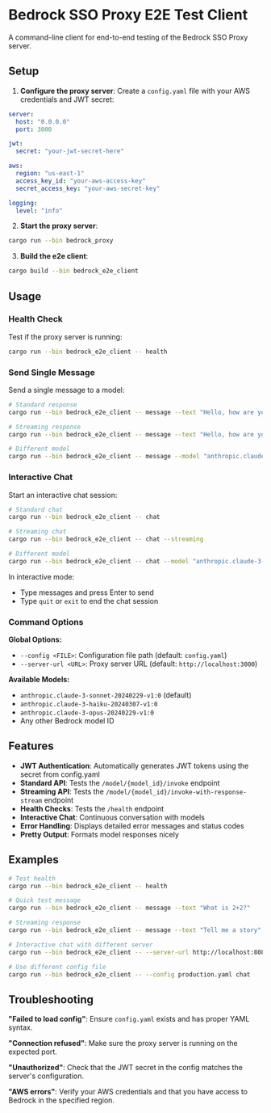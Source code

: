 # Bedrock SSO Proxy E2E Test Client

A command-line client for end-to-end testing of the Bedrock SSO Proxy server.

## Setup

1. **Configure the proxy server**: Create a `config.yaml` file with your AWS credentials and JWT secret:

```yaml
server:
  host: "0.0.0.0"
  port: 3000

jwt:
  secret: "your-jwt-secret-here"

aws:
  region: "us-east-1"
  access_key_id: "your-aws-access-key"
  secret_access_key: "your-aws-secret-key"

logging:
  level: "info"
```

2. **Start the proxy server**:
```bash
cargo run --bin bedrock_proxy
```

3. **Build the e2e client**:
```bash
cargo build --bin bedrock_e2e_client
```

## Usage

### Health Check
Test if the proxy server is running:
```bash
cargo run --bin bedrock_e2e_client -- health
```

### Send Single Message
Send a single message to a model:
```bash
# Standard response
cargo run --bin bedrock_e2e_client -- message --text "Hello, how are you?"

# Streaming response
cargo run --bin bedrock_e2e_client -- message --text "Hello, how are you?" --streaming

# Different model
cargo run --bin bedrock_e2e_client -- message --model "anthropic.claude-3-haiku-20240307-v1:0" --text "Hello!"
```

### Interactive Chat
Start an interactive chat session:
```bash
# Standard chat
cargo run --bin bedrock_e2e_client -- chat

# Streaming chat
cargo run --bin bedrock_e2e_client -- chat --streaming

# Different model
cargo run --bin bedrock_e2e_client -- chat --model "anthropic.claude-3-haiku-20240307-v1:0"
```

In interactive mode:
- Type messages and press Enter to send
- Type `quit` or `exit` to end the chat session

### Command Options

**Global Options:**
- `--config <FILE>`: Configuration file path (default: `config.yaml`)
- `--server-url <URL>`: Proxy server URL (default: `http://localhost:3000`)

**Available Models:**
- `anthropic.claude-3-sonnet-20240229-v1:0` (default)
- `anthropic.claude-3-haiku-20240307-v1:0`
- `anthropic.claude-3-opus-20240229-v1:0`
- Any other Bedrock model ID

## Features

- **JWT Authentication**: Automatically generates JWT tokens using the secret from config.yaml
- **Standard API**: Tests the `/model/{model_id}/invoke` endpoint
- **Streaming API**: Tests the `/model/{model_id}/invoke-with-response-stream` endpoint
- **Health Checks**: Tests the `/health` endpoint
- **Interactive Chat**: Continuous conversation with models
- **Error Handling**: Displays detailed error messages and status codes
- **Pretty Output**: Formats model responses nicely

## Examples

```bash
# Test health
cargo run --bin bedrock_e2e_client -- health

# Quick test message
cargo run --bin bedrock_e2e_client -- message --text "What is 2+2?"

# Streaming response
cargo run --bin bedrock_e2e_client -- message --text "Tell me a story" --streaming

# Interactive chat with different server
cargo run --bin bedrock_e2e_client -- --server-url http://localhost:8080 chat

# Use different config file
cargo run --bin bedrock_e2e_client -- --config production.yaml chat
```

## Troubleshooting

**"Failed to load config"**: Ensure `config.yaml` exists and has proper YAML syntax.

**"Connection refused"**: Make sure the proxy server is running on the expected port.

**"Unauthorized"**: Check that the JWT secret in the config matches the server's configuration.

**"AWS errors"**: Verify your AWS credentials and that you have access to Bedrock in the specified region.